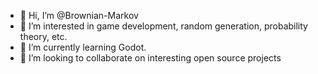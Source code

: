 - 👋 Hi, I’m @Brownian-Markov
- 👀 I’m interested in game development, random generation, probability theory, etc.
- 🌱 I’m currently learning Godot.
- 💞️ I’m looking to collaborate on interesting open source projects


